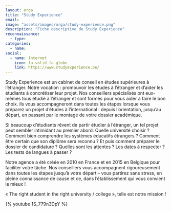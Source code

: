 ```yaml
---
layout: orga
title: "Study Experience"
email: 
image: "assets/images/orga/study-experience.png"
description: "Fiche descriptive de Study Experience"
reconnaissance:
  - type: 
categories: 
  - name: 
social:
  - name: Internet
    icon: fa-solid fa-globe
    link: https://www.studyexperience.be/
---
```

Study Experience est un cabinet de conseil en études supérieures à l’étranger. Notre vocation : promouvoir les études à l’étranger et d’aider les étudiants à concrétiser leur projet. Nos conseillers spécialisés ont eux-mêmes tous étudié à l’étranger et sont formés pour vous aider à faire le bon choix. Ils vous accompagneront dans toutes les étapes lorsque vous préparez un projet d’études à l’international : depuis l’orientation, jusqu’au départ, en passant par le montage de votre dossier académique.

Si beaucoup d’étudiants rêvent de partir étudier à l’étranger, un tel projet peut sembler intimidant au premier abord. Quelle université choisir ? Comment bien comprendre les systèmes éducatifs étrangers ? Comment être certain que son diplôme sera reconnu ? Et puis comment préparer le dossier de candidature ? Quelles sont les attentes ? Les dates à respecter ? Les tests de langues à passer ?

Notre agence a été créée en 2010 en France et en 2015 en Belgique pour faciliter votre tâche. Nos conseillers vous accompagnent rigoureusement dans toutes les étapes jusqu’à votre départ – vous partirez sans stress, en pleine connaissance de cause et ce, dans l’établissement qui vous convient le mieux !

« The right student in the right university / college », telle est notre mission !

{% youtube 1S_779n3DpY %}
